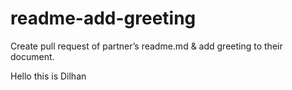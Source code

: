 # readme-add-greeting
Create pull request of partner’s readme.md &amp; add greeting to their document.

Hello this is Dilhan

